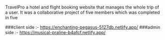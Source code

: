 
TravelPro a hotel and flight booking website that manages the whole trip of a user.
It was a collaborative project of five members which was completed in five

###client side :- https://enchanting-pegasus-5127db.netlify.app/ 
###admin side :- https://musical-praline-b4afcf.netlify.app/ 
